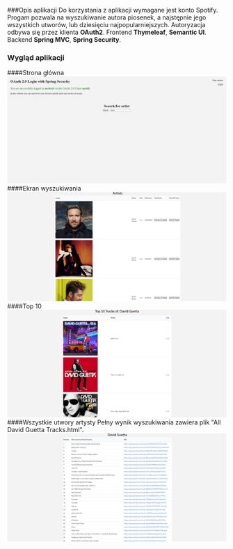 ###Opis aplikacji 
Do korzystania z aplikacji wymagane jest konto Spotify.
Progam pozwala na wyszukiwanie autora piosenek, a najstępnie 
jego wszystkich utworów, lub dziesięciu najpopularniejszych.
Autoryzacja odbywa się przez klienta **OAuth2**. Frontend **Thymeleaf**, 
**Semantic UI**. Backend **Spring MVC**, **Spring Security**.

### Wygląd aplikacji
####Strona główna
![home page view][home]
####Ekran wyszukiwania
![artist search][artist_search]
####Top 10
![top10][top10]
####Wszystkie utwory artysty
Pełny wynik wyszukiwania zawiera plik "All David Guetta Tracks.html".
![all tracks][all_tracks]

[home]: ./home.png "home"
[artist_search]: ./artist_search.png "artist search view"
[top10]: ./top10.png "top 10 tracks"
[all_tracks]: ./all.png "all tracks"